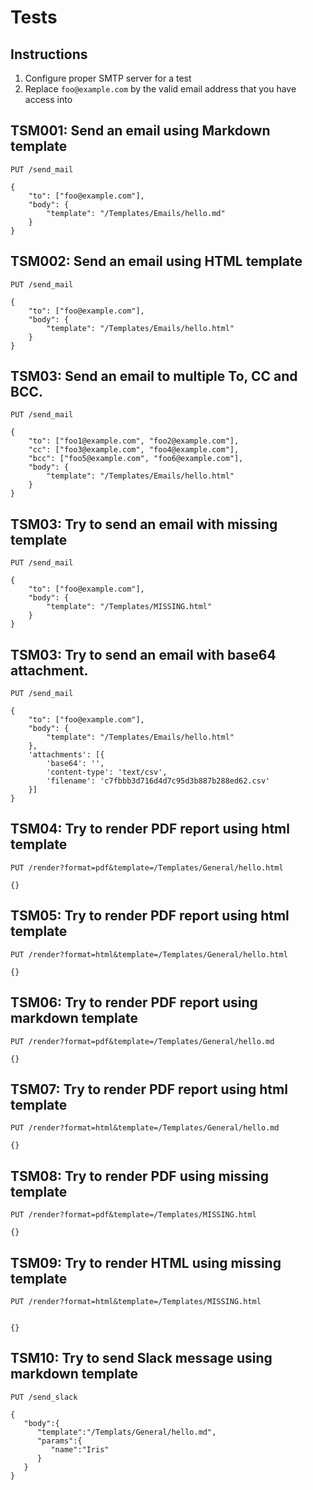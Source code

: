 # Tests

## Instructions

1) Configure proper SMTP server for a test
2) Replace `foo@example.com` by the valid email address that you have access into

## TSM001: Send an email using Markdown template

`PUT /send_mail`

```
{
    "to": ["foo@example.com"],
    "body": {
        "template": "/Templates/Emails/hello.md"
    }
}
```


## TSM002: Send an email using HTML template

`PUT /send_mail`

```
{
    "to": ["foo@example.com"],
    "body": {
        "template": "/Templates/Emails/hello.html"
    }
}
```


## TSM03: Send an email to multiple To, CC and BCC.

`PUT /send_mail`

```
{
    "to": ["foo1@example.com", "foo2@example.com"],
    "cc": ["foo3@example.com", "foo4@example.com"],
    "bcc": ["foo5@example.com", "foo6@example.com"],
    "body": {
        "template": "/Templates/Emails/hello.html"
    }
}
```


## TSM03: Try to send an email with missing template

`PUT /send_mail`

```
{
    "to": ["foo@example.com"],
    "body": {
        "template": "/Templates/MISSING.html"
    }
}
```


## TSM03: Try to send an email with base64 attachment.

`PUT /send_mail`

```
{
    "to": ["foo@example.com"],
    "body": {
        "template": "/Templates/Emails/hello.html"
    },
    'attachments': [{
        'base64': '',
        'content-type': 'text/csv',
        'filename': 'c7fbbb3d716d4d7c95d3b887b288ed62.csv'
    }]
}
```

## TSM04: Try to render PDF report using html template

`PUT /render?format=pdf&template=/Templates/General/hello.html`

```
{}
```

## TSM05: Try to render PDF report using html template

`PUT /render?format=html&template=/Templates/General/hello.html`

```
{}
```

## TSM06: Try to render PDF report using markdown template

`PUT /render?format=pdf&template=/Templates/General/hello.md`

```
{}
```

## TSM07: Try to render PDF report using html template

`PUT /render?format=html&template=/Templates/General/hello.md`

```
{}
```

## TSM08: Try to render PDF using missing template

`PUT /render?format=pdf&template=/Templates/MISSING.html`

```
{}
```

## TSM09: Try to render HTML using missing template

`PUT /render?format=html&template=/Templates/MISSING.html`

```

{}

```

## TSM10: Try to send Slack message using markdown template

`PUT /send_slack`

```
{
   "body":{
      "template":"/Templats/General/hello.md",
      "params":{
         "name":"Iris"
      }
   }
}
```